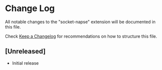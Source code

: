 # Change Log

All notable changes to the "socket-napse" extension will be documented in this file.

Check [Keep a Changelog](http://keepachangelog.com/) for recommendations on how to structure this file.

## [Unreleased]

- Initial release